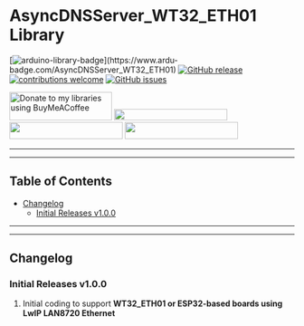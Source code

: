 # AsyncDNSServer_WT32_ETH01 Library

[![arduino-library-badge](https://www.ardu-badge.com/badge/AsyncDNSServer_WT32_ETH01.svg?)](https://www.ardu-badge.com/AsyncDNSServer_WT32_ETH01)
[![GitHub release](https://img.shields.io/github/release/khoih-prog/AsyncDNSServer_WT32_ETH01.svg)](https://github.com/khoih-prog/AsyncDNSServer_WT32_ETH01/releases)
[![contributions welcome](https://img.shields.io/badge/contributions-welcome-brightgreen.svg?style=flat)](#Contributing)
[![GitHub issues](https://img.shields.io/github/issues/khoih-prog/AsyncDNSServer_WT32_ETH01.svg)](http://github.com/khoih-prog/AsyncDNSServer_WT32_ETH01/issues)


<a href="https://www.buymeacoffee.com/khoihprog6" title="Donate to my libraries using BuyMeACoffee"><img src="https://cdn.buymeacoffee.com/buttons/v2/default-yellow.png" alt="Donate to my libraries using BuyMeACoffee" style="height: 50px !important;width: 181px !important;" ></a>
<a href="https://www.buymeacoffee.com/khoihprog6" title="Donate to my libraries using BuyMeACoffee"><img src="https://img.shields.io/badge/buy%20me%20a%20coffee-donate-orange.svg?logo=buy-me-a-coffee&logoColor=FFDD00" style="height: 20px !important;width: 200px !important;" ></a>
<a href="https://profile-counter.glitch.me/khoih-prog/count.svg" title="Total khoih-prog Visitor count"><img src="https://profile-counter.glitch.me/khoih-prog/count.svg" style="height: 30px;width: 200px;"></a>
<a href="https://profile-counter.glitch.me/khoih-prog-AsyncDNSServer_WT32_ETH01/count.svg" title="Visitor count"><img src="https://profile-counter.glitch.me/khoih-prog-AsyncDNSServer_WT32_ETH01/count.svg" style="height: 30px;width: 200px;"></a>

---
---

## Table of Contents

* [Changelog](#changelog)
  * [Initial Releases v1.0.0](#initial-releases-v100)

---
---

## Changelog

### Initial Releases v1.0.0

1. Initial coding to support **WT32_ETH01 or ESP32-based boards using LwIP LAN8720 Ethernet**

